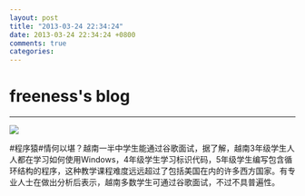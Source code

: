 ```yaml
---
layout: post
title: "2013-03-24 22:34:24"
date: 2013-03-24 22:34:24 +0800
comments: true
categories: 
---
```


# freeness's blog

----------

![](http://okqmqrbgo.bkt.clouddn.com/201303242234241.jpg)

>
\#程序猿\#情何以堪？越南一半中学生能通过谷歌面试，据了解，越南3年级学生人人都在学习如何使用Windows，4年级学生学习标识代码，5年级学生编写包含循环结构的程序，这种教学课程难度远远超过了包括美国在内的许多西方国家。有专业人士在做出分析后表示，越南多数学生可通过谷歌面试，不过不具普遍性。